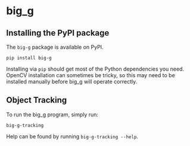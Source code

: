 # big\_g

## Installing the PyPI package

The ``big-g`` package is available on PyPI.

    pip install big-g

Installing via ``pip`` should get most of the Python dependencies you need.
OpenCV installation can sometimes be tricky, so this may need to be installed
manually before big\_g will operate correctly.

## Object Tracking

To run the big\_g program, simply run:

    big-g-tracking

Help can be found by running `big-g-tracking --help`.
